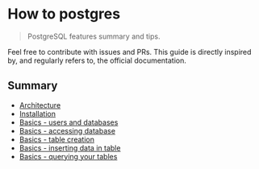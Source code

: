 # How to postgres

> PostgreSQL features summary and tips.

Feel free to contribute with issues and PRs.
This guide is directly inspired by, and regularly refers to,
the official documentation.

## Summary

- [Architecture](./architecture.md)
- [Installation](./installation.md)
- [Basics - users and databases](./basics/users_database.md)
- [Basics - accessing database](./basics/accessing_database.md)
- [Basics - table creation](./basics/table_creation.md)
- [Basics - inserting data in table](./basics/inserting_data.md)
- [Basics - querying your tables](./basics/querying.md)
